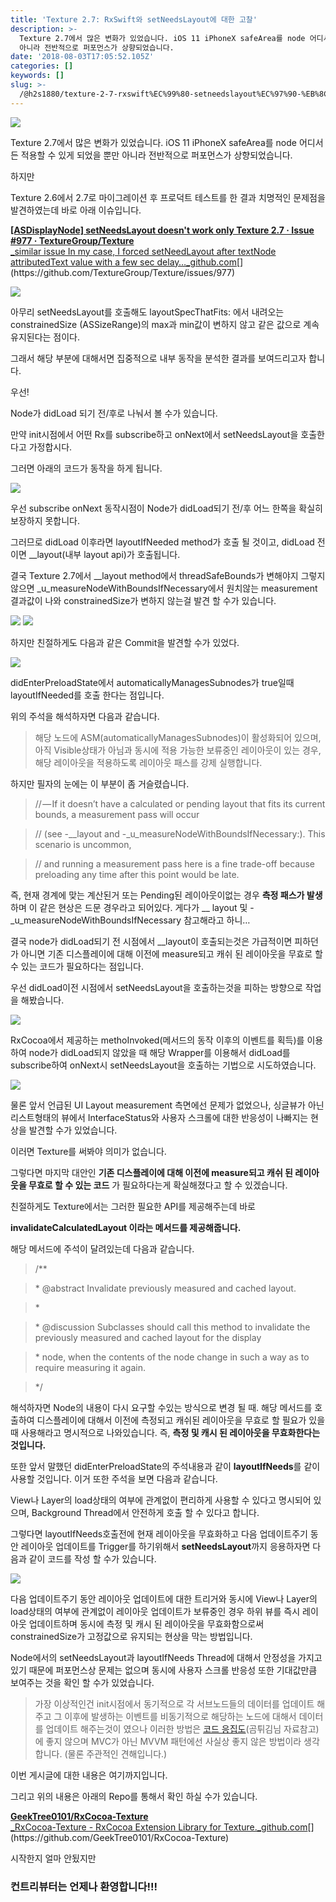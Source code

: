 ```yaml
---
title: 'Texture 2.7: RxSwift와 setNeedsLayout에 대한 고찰'
description: >-
  Texture 2.7에서 많은 변화가 있었습니다. iOS 11 iPhoneX safeArea를 node 어디서든 적용할 수 있게 되었을 뿐만
  아니라 전반적으로 퍼포먼스가 상향되었습니다.
date: '2018-08-03T17:05:52.105Z'
categories: []
keywords: []
slug: >-
  /@h2s1880/texture-2-7-rxswift%EC%99%80-setneedslayout%EC%97%90-%EB%8C%80%ED%95%9C-%EA%B3%A0%EC%B0%B0-298609b85e1f
---
```


![](/images/blog/1__T8CAgDZ__c9F6E0DiFQYW6Q.png)

Texture 2.7에서 많은 변화가 있었습니다. iOS 11 iPhoneX safeArea를 node 어디서든 적용할 수 있게 되었을 뿐만 아니라 전반적으로 퍼포먼스가 상향되었습니다.

하지만

Texture 2.6에서 2.7로 마이그레이션 후 프로덕트 테스트를 한 결과 치명적인 문제점을 발견하였는데 바로 아래 이슈입니다.

[**\[ASDisplayNode\] setNeedsLayout doesn't work only Texture 2.7 · Issue #977 · TextureGroup/Texture**  
_similar issue In my case, I forced setNeedLayout after textNode attributedText value with a few sec delay…_github.com](https://github.com/TextureGroup/Texture/issues/977 "https://github.com/TextureGroup/Texture/issues/977")[](https://github.com/TextureGroup/Texture/issues/977)

![](/images/blog/0__4RGACF948xouJsbY.png)

아무리 setNeedsLayout를 호출해도 layoutSpecThatFits: 에서 내려오는 constrainedSize (ASSizeRange)의 max과 min값이 변하지 않고 같은 값으로 계속 유지된다는 점이다.

그래서 해당 부분에 대해서면 집중적으로 내부 동작을 분석한 결과를 보여드리고자 합니다.

우선!

Node가 didLoad 되기 전/후로 나눠서 볼 수가 있습니다.

만약 init시점에서 어떤 Rx를 subscribe하고 onNext에서 setNeedsLayout을 호출한다고 가정합시다.

그러면 아래의 코드가 동작을 하게 됩니다.

![](/images/blog/1__TJ5bncYpUdB8NOjhX5RFIQ.png)

우선 subscribe onNext 동작시점이 Node가 didLoad되기 전/후 어느 한쪽을 확실히 보장하지 못합니다.

그러므로 didLoad 이후라면 layoutIfNeeded method가 호출 될 것이고, didLoad 전이면 \_\_layout(내부 layout api)가 호출됩니다.

결국 Texture 2.7에서 \_\_layout method에서 threadSafeBounds가 변해야지 그렇지 않으면 \_u\_measureNodeWithBoundsIfNecessary에서 원치않는 measurement 결과값이 나와 constrainedSize가 변하지 않는걸 발견 할 수가 있습니다.

![](/images/blog/1__LGr0__wh0Dguyr__OH__aQO2Q.png)
![](/images/blog/1__dwJ__sS0H6gnT__IUzawWfeg.png)

하지만 친절하게도 다음과 같은 Commit을 발견할 수가 있었다.

![](/images/blog/1__c__2S__JiZVY__fVQvcivOJkw.png)

didEnterPreloadState에서 automaticallyManagesSubnodes가 true일때 layoutIfNeeded를 호출 한다는 점입니다.

위의 주석을 해석하자면 다음과 같습니다.

> 해당 노드에 ASM(automaticallyManagesSubnodes)이 활성화되어 있으며, 아직 Visible상태가 아님과 동시에 적용 가능한 보류중인 레이아웃이 있는 경우, 해당 레이아웃을 적용하도록 레이아웃 패스를 강제 실행합니다.

하지만 필자의 눈에는 이 부분이 좀 거슬렸습니다.

> // — If it doesn’t have a calculated or pending layout that fits its current bounds, a measurement pass will occur

> // (see -\_\_layout and -\_u\_measureNodeWithBoundsIfNecessary:). This scenario is uncommon,

> // and running a measurement pass here is a fine trade-off because preloading any time after this point would be late.

즉, 현재 경계에 맞는 계산된거 또는 Pending된 레이아웃이없는 경우 **측정 패스가 발생**하며 이 같은 현상은 드문 경우라고 되어있다. 게다가 \_\_ layout 및 -\_u\_measureNodeWithBoundsIfNecessary 참고해라고 하니…

결국 node가 didLoad되기 전 시점에서 \_\_layout이 호출되는것은 가급적이면 피하던가 아니면 기존 디스플레이에 대해 이전에 measure되고 캐쉬 된 레이아웃을 무효로 할 수 있는 코드가 필요하다는 점입니다.

우선 didLoad이전 시점에서 setNeedsLayout을 호출하는것을 피하는 방향으로 작업을 해봤습니다.

![](/images/blog/1__tcwmE54t__u4pmeBVr7T5__A.png)

RxCocoa에서 제공하는 methoInvoked(메서드의 동작 이후의 이벤트를 획득)를 이용하여 node가 didLoad되지 않았을 때 해당 Wrapper를 이용해서 didLoad를 subscribe하여 onNext시 setNeedsLayout을 호출하는 기법으로 시도하였습니다.

![](/images/blog/1__8r__vAfXeGBiNSTaSUyFoTg.png)

물론 앞서 언급된 UI Layout measurement 측면에선 문제가 없었으나, 싱글뷰가 아닌 리스트형태의 뷰에서 InterfaceStatus와 사용자 스크롤에 대한 반응성이 나빠지는 현상을 발견할 수가 있었습니다.

이러면 Texture를 써봐야 의미가 없습니다.

그렇다면 마지막 대안인 **기존 디스플레이에 대해 이전에 measure되고 캐쉬 된 레이아웃을 무효로 할 수 있는 코드** 가 필요하다는게 확실해졌다고 할 수 있겠습니다.

친절하게도 Texture에서는 그러한 필요한 API를 제공해주는데 바로

**invalidateCalculatedLayout 이라는 메서드를 제공해줍니다.**

해당 메서드에 주석이 달려있는데 다음과 같습니다.

> /\*\*

> \* @abstract Invalidate previously measured and cached layout.

> \*

> \* @discussion Subclasses should call this method to invalidate the previously measured and cached layout for the display

> \* node, when the contents of the node change in such a way as to require measuring it again.

> \*/

해석하자면 Node의 내용이 다시 요구할 수있는 방식으로 변경 될 때. 해당 메서드를 호출하여 디스플레이에 대해서 이전에 측정되고 캐쉬된 레이아웃을 무효로 할 필요가 있을 때 사용해라고 명시적으로 나와있습니다. 즉, **측정 및 캐시 된 레이아웃을 무효화한다는 것입니다.**

또한 앞서 말했던 didEnterPreloadState의 주석내용과 같이 **layoutIfNeeds**를 같이 사용할 것입니다. 이거 또한 주석을 보면 다음과 같습니다.

View나 Layer의 load상태의 여부에 관계없이 편리하게 사용할 수 있다고 명시되어 있으며, Background Thread에서 안전하게 호출 할 수 있다고 합니다.

그렇다면 layoutIfNeeds호출전에 현재 레이아웃을 무효화하고 다음 업데이트주기 동안 레이아웃 업데이트를 Trigger를 하기위해서 **setNeedsLayout**까지 응용하자면 다음과 같이 코드를 작성 할 수가 있습니다.

![](/images/blog/1__E8LNaa1MmMi2__Cq__qvbHgQ.png)

다음 업데이트주기 동안 레이아웃 업데이트에 대한 트리거와 동시에 View나 Layer의 load상태의 여부에 관계없이 레이아웃 업데이트가 보류중인 경우 하위 뷰를 즉시 레이아웃 업데이트하며 동시에 측정 및 캐시 된 레이아웃을 무효화함으로써 constrainedSize가 고정값으로 유지되는 현상을 막는 방법입니다.

Node에서의 setNeedsLayout과 layoutIfNeeds Thread에 대해서 안정성을 가지고 있기 때문에 퍼포먼스상 문제는 없으며 동시에 사용자 스크롤 반응성 또한 기대값만큼 보여주는 것을 확인 할 수가 있었습니다.

> 가장 이상적인건 init시점에서 동기적으로 각 서브노드들의 데이터를 업데이트 해주고 그 이후에 발생하는 이벤트를 비동기적으로 해당하는 노드에 대해서 데이터를 업데이트 해주는것이 였으나 이러한 방법은 [코드 응집도](https://www.slideshare.net/ChiwonSong/20180721-code-defragment-106434267)(곰튀김님 자료참고)에 좋지 않으며 MVC가 아닌 MVVM 패턴에선 사실상 좋지 않은 방법이라 생각합니다. (물론 주관적인 견해입니다.)

이번 게시글에 대한 내용은 여기까지입니다.

그리고 위의 내용은 아래의 Repo를 통해서 확인 하실 수가 있습니다.

[**GeekTree0101/RxCocoa-Texture**  
_RxCocoa-Texture - RxCocoa Extension Library for Texture._github.com](https://github.com/GeekTree0101/RxCocoa-Texture "https://github.com/GeekTree0101/RxCocoa-Texture")[](https://github.com/GeekTree0101/RxCocoa-Texture)

시작한지 얼마 안됬지만

### 컨트리뷰터는 언제나 환영합니다!!!